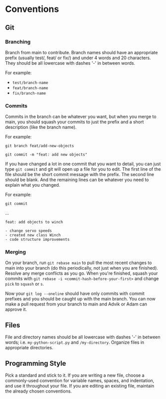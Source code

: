 # Conventions

## Git

### Branching

Branch from main to contribute. Branch names should have an appropriate prefix (usually test/, feat/ or fix/) and under 4 words and 20 characters. They should be all lowercase with dashes '-' in between words.

For example:

- `test/branch-name`
- `feat/branch-name`
- `fix/branch-name`

### Commits

Commits in the branch can be whatever you want, but when you merge to main, you should squash your commits to just the prefix and a short description (like the branch name).

For example:

`git branch feat/add-new-objects`

`git commit -m "feat: add new objects"`

If you have changed a lot in one commit that you want to detail, you can just type `git commit` and git will open up a file for you to edit. The first line of the file should be the short commit message with the prefix. The second line should be blank. And the remaining lines can be whatever you need to explain what you changed.

For example:

`git commit`

...

```
feat: add objects to winch

- change servo speeds
- created new class Winch
- code structure improvements
```

### Merging

On your branch, run `git rebase main` to pull the most recent changes to main into your branch (do this periodically, not just when you are finished). Resolve any merge conflicts as you go. When you're finished, squash your commits with `git rebase -i <commit-hash-before-your-first>` and change `pick` to `squash` or `s`.

Now your `git log --oneline` should have only commits with commit prefixes and you should be caught up with the main branch. You can now make a pull request from your branch to main and Advik or Adam can approve it.

## Files

File and directory names should be all lowercase with dashes '-' in between words; i.e. `my-python-script.py` and `/my-directory`. Organize files in appropriate directories.

## Programming Style

Pick a standard and stick to it. If you are writing a new file, choose a commonly-used convention for variable names, spaces, and indentation, and use it throughout your file. If you are editing an existing file, maintain the already chosen conventions.

